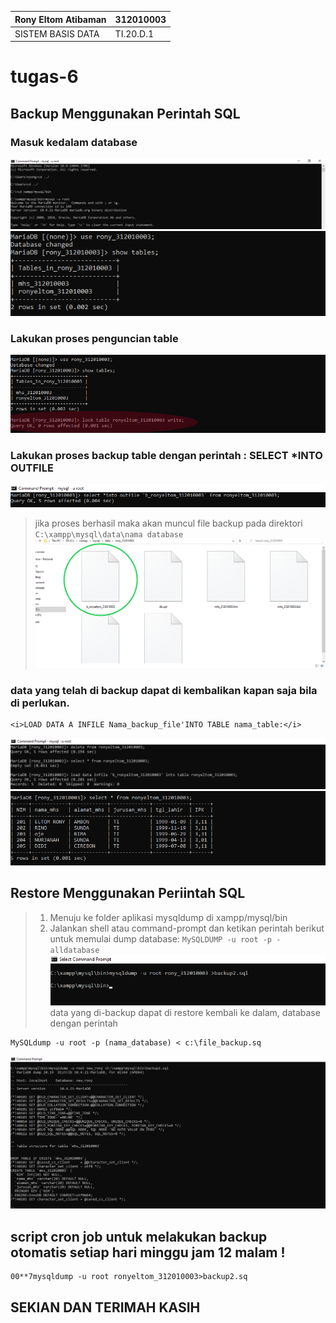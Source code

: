 | Rony Eltom Atibaman | 312010003 |
| ------------------- | --------- |
|  SISTEM BASIS DATA  | TI.20.D.1 |

# tugas-6
## Backup Menggunakan Perintah SQL
### Masuk kedalam database
![gambar](scs/1.png) <br>
![gambar](scs/2.png)

### Lakukan proses penguncian table
![gambar](scs/3.png)

### Lakukan proses backup table dengan perintah : SELECT *INTO OUTFILE
![gambar](scs/4.png)<br>
> jika proses berhasil maka akan muncul file backup pada direktori `C:\xampp\mysql\data\nama database` <br>
![gambar](scs/5.png)<br>

### data yang telah di backup  dapat di kembalikan kapan saja bila di perlukan.

``` 
<i>LOAD DATA A INFILE Nama_backup_file'INTO TABLE nama_table:</i>
```
![gambar](scs/6.png)<br>
![gambar](scs/7.png)

## Restore Menggunakan Periintah SQL
> 1. Menuju ke folder aplikasi mysqldump di xampp/mysql/bin
> 2. Jalankan shell atau command-prompt dan ketikan perintah berikut untuk memulai dump database: `MySQLDUMP -u root -p -alldatabase` <br>
![gambar](scs/8.png)<br>
> data yang di-backup dapat di restore kembali ke dalam, database dengan perintah
```
MySQLdump -u root -p (nama_database) < c:\file_backup.sq
```
![gambar](scs/9.png)


## script cron job untuk melakukan backup otomatis setiap hari minggu jam 12 malam !
```
00**7mysqldump -u root ronyeltom_312010003>backup2.sq
```

## SEKIAN DAN TERIMAH KASIH


